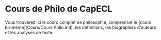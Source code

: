 # Cours de Philo de CapECL

Vous trouverez ici le cours complet de philosophie, comprenant le [cours lui-même](Cours/Cours Philo.md), les définitions, les biographies d'auteurs et les analyses de texte.
